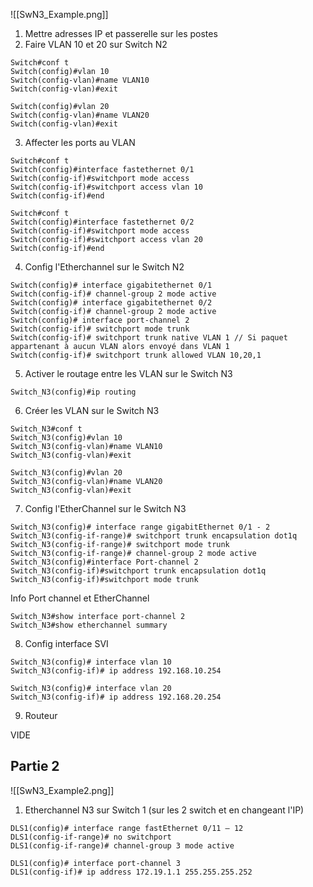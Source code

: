 
![[SwN3_Example.png]]

1) Mettre adresses IP et passerelle sur les postes
2) Faire VLAN 10 et 20 sur Switch N2
```
Switch#conf t
Switch(config)#vlan 10
Switch(config-vlan)#name VLAN10
Switch(config-vlan)#exit

Switch(config)#vlan 20
Switch(config-vlan)#name VLAN20
Switch(config-vlan)#exit
```

3) Affecter les ports au VLAN
```
Switch#conf t
Switch(config)#interface fastethernet 0/1
Switch(config-if)#switchport mode access
Switch(config-if)#switchport access vlan 10
Switch(config-if)#end

Switch#conf t
Switch(config)#interface fastethernet 0/2
Switch(config-if)#switchport mode access
Switch(config-if)#switchport access vlan 20
Switch(config-if)#end
```

4) Config l'Etherchannel sur le Switch N2
```
Switch(config)# interface gigabitethernet 0/1
Switch(config-if)# channel-group 2 mode active 
Switch(config)# interface gigabitethernet 0/2 
Switch(config-if)# channel-group 2 mode active 
Switch(config)# interface port-channel 2 
Switch(config-if)# switchport mode trunk 
Switch(config-if)# switchport trunk native VLAN 1 // Si paquet appartenant à aucun VLAN alors envoyé dans VLAN 1
Switch(config-if)# switchport trunk allowed VLAN 10,20,1
```

5) Activer le routage entre les VLAN sur le Switch N3
```
Switch_N3(config)#ip routing
```

6) Créer les VLAN sur le Switch N3
```
Switch_N3#conf t
Switch_N3(config)#vlan 10
Switch_N3(config-vlan)#name VLAN10
Switch_N3(config-vlan)#exit

Switch_N3(config)#vlan 20
Switch_N3(config-vlan)#name VLAN20
Switch_N3(config-vlan)#exit
```

7) Config l'EtherChannel sur le Switch N3
```
Switch_N3(config)# interface range gigabitEthernet 0/1 - 2 
Switch_N3(config-if-range)# switchport trunk encapsulation dot1q 
Switch_N3(config-if-range)# switchport mode trunk 
Switch_N3(config-if-range)# channel-group 2 mode active 
Switch_N3(config)#interface Port-channel 2 
Switch_N3(config-if)#switchport trunk encapsulation dot1q 
Switch_N3(config-if)#switchport mode trunk
```

Info Port channel et EtherChannel
```
Switch_N3#show interface port-channel 2 
Switch_N3#show etherchannel summary
```


8) Config interface SVI
```
Switch_N3(config)# interface vlan 10
Switch_N3(config-if)# ip address 192.168.10.254

Switch_N3(config)# interface vlan 20
Switch_N3(config-if)# ip address 192.168.20.254
```

9) Routeur

VIDE

## Partie 2

![[SwN3_Example2.png]]

1) Etherchannel N3 sur Switch 1 (sur les 2 switch et en changeant l'IP)
```
DLS1(config)# interface range fastEthernet 0/11 – 12 
DLS1(config-if-range)# no switchport 
DLS1(config-if-range)# channel-group 3 mode active

DLS1(config)# interface port-channel 3 
DLS1(config-if)# ip address 172.19.1.1 255.255.255.252
```
